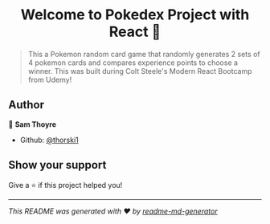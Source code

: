 <h1 align="center">Welcome to Pokedex Project with React 👋</h1>
<p>
</p>

> This a Pokemon random card game that randomly generates 2 sets of 4 pokemon cards and compares experience points to choose a winner. This was built during Colt Steele's Modern React Bootcamp from Udemy!

## Author

👤 **Sam Thoyre**

* Github: [@thorski1](https://github.com/thorski1)

## Show your support

Give a ⭐️ if this project helped you!

***
_This README was generated with ❤️ by [readme-md-generator](https://github.com/kefranabg/readme-md-generator)_